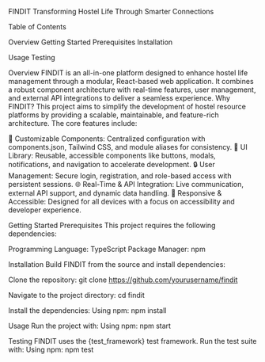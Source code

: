 FINDIT
Transforming Hostel Life Through Smarter Connections

Table of Contents

Overview
Getting Started
Prerequisites
Installation


Usage
Testing

Overview
FINDIT is an all-in-one platform designed to enhance hostel life management through a modular, React-based web application. It combines a robust component architecture with real-time features, user management, and external API integrations to deliver a seamless experience.
Why FINDIT?
This project aims to simplify the development of hostel resource platforms by providing a scalable, maintainable, and feature-rich architecture. The core features include:

🌟 Customizable Components: Centralized configuration with components.json, Tailwind CSS, and module aliases for consistency.
🚀 UI Library: Reusable, accessible components like buttons, modals, notifications, and navigation to accelerate development.
🔒 User Management: Secure login, registration, and role-based access with persistent sessions.
🌐 Real-Time & API Integration: Live communication, external API support, and dynamic data handling.
📱 Responsive & Accessible: Designed for all devices with a focus on accessibility and developer experience.

Getting Started
Prerequisites
This project requires the following dependencies:

Programming Language: TypeScript
Package Manager: npm

Installation
Build FINDIT from the source and install dependencies:

Clone the repository:
git clone https://github.com/yourusername/findit


Navigate to the project directory:
cd findit


Install the dependencies:
Using npm:
npm install



Usage
Run the project with:
Using npm:
npm start

Testing
FINDIT uses the {test_framework} test framework. Run the test suite with:
Using npm:
npm test
